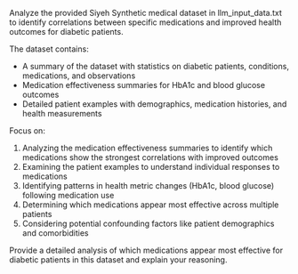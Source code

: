 Analyze the provided Siyeh Synthetic medical dataset in llm_input_data.txt to identify correlations between specific medications and improved health outcomes for diabetic patients.

The dataset contains:
- A summary of the dataset with statistics on diabetic patients, conditions, medications, and observations
- Medication effectiveness summaries for HbA1c and blood glucose outcomes
- Detailed patient examples with demographics, medication histories, and health measurements

Focus on:
1. Analyzing the medication effectiveness summaries to identify which medications show the strongest correlations with improved outcomes
2. Examining the patient examples to understand individual responses to medications
3. Identifying patterns in health metric changes (HbA1c, blood glucose) following medication use
4. Determining which medications appear most effective across multiple patients
5. Considering potential confounding factors like patient demographics and comorbidities

Provide a detailed analysis of which medications appear most effective for diabetic patients in this dataset and explain your reasoning.